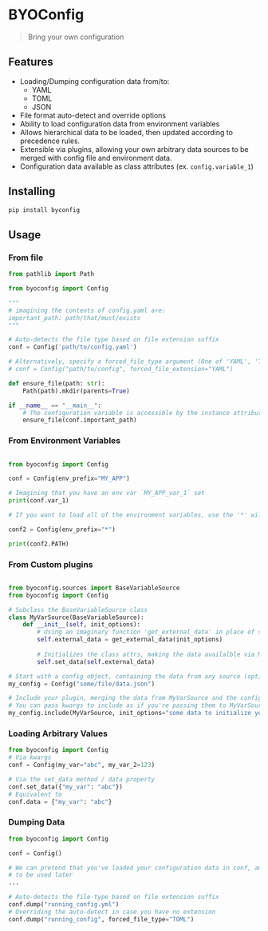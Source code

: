 # BYOConfig

> Bring your own configuration

## Features

- Loading/Dumping configuration data from/to:
  - YAML
  - TOML
  - JSON
- File format auto-detect and override options
- Ability to load configuration data from environment variables
- Allows hierarchical data to be loaded, then updated according to precedence rules.
- Extensible via plugins, allowing your own arbitrary data sources to be merged with config file and environment data.
- Configuration data available as class attributes (ex. `config.variable_1`)

## Installing

```bash
pip install byconfig
```

## Usage


### From file

```python
from pathlib import Path

from byoconfig import Config

"""
# imagining the contents of config.yaml are:
important_path: path/that/must/exists
"""

# Auto-detects the file type based on file extension suffix
conf = Config('path/to/config.yaml')

# Alternatively, specify a forced_file_type argument (One of 'YAML', 'TOML', or 'JSON'
# conf = Config("path/to/config", forced_file_extension="YAML")

def ensure_file(path: str):
    Path(path).mkdir(parents=True)

if __name__ == "__main__":
    # The configuration variable is accessible by the instance attribute conf.important_path
    ensure_file(conf.important_path)

```

### From Environment Variables

```python

from byoconfig import Config

conf = Config(env_prefix="MY_APP")

# Imagining that you have an env var `MY_APP_var_1` set
print(conf.var_1)

# If you want to load all of the environment variables, use the '*' wildcard as env_prefix

conf2 = Config(env_prefix="*")

print(conf2.PATH)

```


### From Custom plugins

```python

from byoconfig.sources import BaseVariableSource
from byoconfig import Config

# Subclass the BaseVariableSource class
class MyVarSource(BaseVariableSource):
    def __init__(self, init_options):
        # Using an imaginary function 'get_external_data' in place of something like an http request or DB query
        self.external_data = get_external_data(init_options)
        
        # Initializes the class attrs, making the data availalble via MyVarSource.var_name  
        self.set_data(self.external_data)

# Start with a config object, containing the data from any source (optional)
my_config = Config("some/file/data.json")

# Include your plugin, merging the data from MyVarSource and the config object above
# You can pass kwargs to include as if you're passing them to MyVarSource's __init__ method.
my_config.include(MyVarSource, init_options="some data to initialize your custom data source")

```


### Loading Arbitrary Values

```python
from byoconfig import Config
# Via kwargs
conf = Config(my_var="abc", my_var_2=123)

# Via the set_data method / data property
conf.set_data({"my_var": "abc"})
# Equivalent to
conf.data = {"my_var": "abc"}

```


### Dumping Data

```python
from byoconfig import Config

conf = Config()

# We can pretend that you've loaded your configuration data in conf, and you'd like it output to a file
# to be used later
...

# Auto-detects the file-type based on file extension suffix
conf.dump("running_config.yml")
# Overriding the auto-detect in case you have no extension
conf.dump("running_config", forced_file_type="TOML")

```
